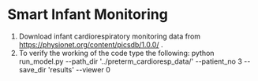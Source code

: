 # Smart Infant Monitoring

1) Download infant cardiorespiratory monitoring data from https://physionet.org/content/picsdb/1.0.0/ . 
2) To verify the working of the code type the following: python run_model.py --path_dir '../preterm_cardioresp_data/' --patient_no 3 --save_dir 'results' --viewer 0
